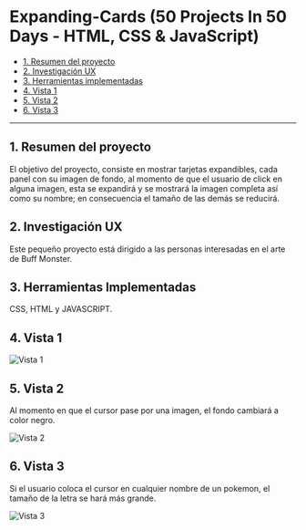 # Expanding-Cards (50 Projects In 50 Days - HTML, CSS & JavaScript)

* [1. Resumen del proyecto](#1-resumen-del-proyecto)
* [2. Investigación UX](#2-investigación-ux)
* [3. Herramientas implementadas](#3-herramientas-implementadas)
* [4. Vista 1 ](#4-vista-1)
* [5. Vista 2 ](#5-vista-2)
* [6. Vista 3 ](#6-vista-3)


***

## 1. Resumen del proyecto

El objetivo del proyecto, consiste en mostrar tarjetas expandibles, cada panel con su imagen de fondo, al momento de que el usuario de click en alguna imagen, 
esta se expandirá y se mostrará la imagen completa así como su nombre; en consecuencia el tamaño de las demás se reducirá.

## 2. Investigación UX

Este pequeño proyecto está dirigido a las personas interesadas en el arte de Buff Monster.

## 3. Herramientas Implementadas

CSS, HTML y JAVASCRIPT.

## 4. Vista 1

![Vista 1](src/img/vista1poke.png)

## 5. Vista 2

Al momento en que el cursor pase por una imagen, el fondo cambiará a color negro.

![Vista 2](src/img/vista2poke.png)

## 6. Vista 3

Si el usuario coloca el cursor en cualquier nombre de un pokemon, el tamaño de la letra se hará más grande.

![Vista 3](src/img/vista3poke.png)


